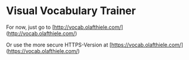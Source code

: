 # Visual Vocabulary Trainer

For now, just go to [http://vocab.olafthiele.com/] (http://vocab.olafthiele.com/)

Or use the more secure HTTPS-Version at [https://vocab.olafthiele.com/] (https://vocab.olafthiele.com/)
